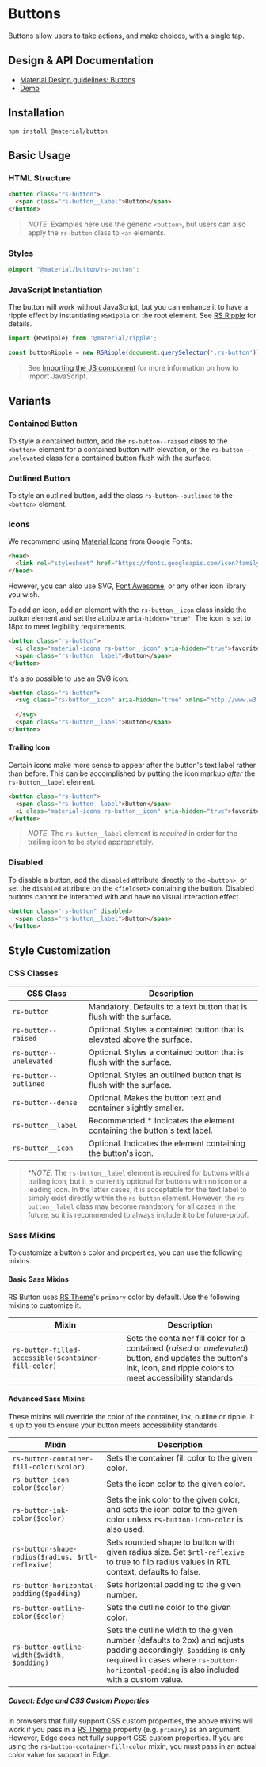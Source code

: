 <!--docs:
title: "Buttons"
layout: detail
section: components
excerpt: "Material Design-styled buttons."
iconId: button
path: /catalog/buttons/
-->

# Buttons

<!--<div class="article__asset">
  <a class="article__asset-link"
     href="https://material-components.github.io/material-components-web-catalog/#/component/button">
    <img src="{{ site.rootpath }}/images/mdc_web_screenshots/buttons.png" width="363" alt="Buttons screenshot">
  </a>
</div>-->

Buttons allow users to take actions, and make choices, with a single tap.

## Design & API Documentation

<ul class="icon-list">
  <li class="icon-list-item icon-list-item--spec">
    <a href="https://material.io/go/design-buttons">Material Design guidelines: Buttons</a>
  </li>
  <li class="icon-list-item icon-list-item--link">
    <a href="https://material-components.github.io/material-components-web-catalog/#/component/button">Demo</a>
  </li>
</ul>

## Installation

```
npm install @material/button
```

## Basic Usage

### HTML Structure

```html
<button class="rs-button">
  <span class="rs-button__label">Button</span>
</button>
```

> _NOTE_: Examples here use the generic `<button>`, but users can also apply the `rs-button` class to `<a>` elements.

### Styles

```scss
@import "@material/button/rs-button";
```

### JavaScript Instantiation

The button will work without JavaScript, but you can enhance it to have a ripple effect by instantiating `RSRipple` on the root element. See [RS Ripple](../rs-ripple) for details.

```js
import {RSRipple} from '@material/ripple';

const buttonRipple = new RSRipple(document.querySelector('.rs-button'));
```

> See [Importing the JS component](../../docs/importing-js.md) for more information on how to import JavaScript.

## Variants

### Contained Button

To style a contained button, add the `rs-button--raised` class to the `<button>` element for a contained button with elevation, or the `rs-button--unelevated` class for a contained button flush with the surface.

### Outlined Button

To style an outlined button, add the class `rs-button--outlined` to the `<button>` element.

### Icons

We recommend using [Material Icons](https://material.io/tools/icons/) from Google Fonts:

```html
<head>
  <link rel="stylesheet" href="https://fonts.googleapis.com/icon?family=Material+Icons">
</head>
```

However, you can also use SVG, [Font Awesome](https://fontawesome.com/), or any other icon library you wish.

To add an icon, add an element with the `rs-button__icon` class inside the button element and set the attribute `aria-hidden="true"`. The icon is set to 18px to meet legibility requirements.

```html
<button class="rs-button">
  <i class="material-icons rs-button__icon" aria-hidden="true">favorite</i>
  <span class="rs-button__label">Button</span>
</button>
```

It's also possible to use an SVG icon:

```html
<button class="rs-button">
  <svg class="rs-button__icon" aria-hidden="true" xmlns="http://www.w3.org/2000/svg" viewBox="...">
  ...
  </svg>
  <span class="rs-button__label">Button</span>
</button>
```

#### Trailing Icon

Certain icons make more sense to appear after the button's text label rather than before. This can be accomplished by
putting the icon markup _after_ the `rs-button__label` element.

```html
<button class="rs-button">
  <span class="rs-button__label">Button</span>
  <i class="material-icons rs-button__icon" aria-hidden="true">favorite</i>
</button>
```

> _NOTE_: The `rs-button__label` element is _required_ in order for the trailing icon to be styled appropriately.

### Disabled

To disable a button, add the `disabled` attribute directly to the `<button>`, or set the `disabled` attribute on the `<fieldset>` containing the button.
Disabled buttons cannot be interacted with and have no visual interaction effect.

```html
<button class="rs-button" disabled>
  <span class="rs-button__label">Button</span>
</button>
```

## Style Customization

### CSS Classes

CSS Class | Description
--- | ---
`rs-button` | Mandatory. Defaults to a text button that is flush with the surface.
`rs-button--raised` | Optional. Styles a contained button that is elevated above the surface.
`rs-button--unelevated` | Optional. Styles a contained button that is flush with the surface.
`rs-button--outlined` | Optional. Styles an outlined button that is flush with the surface.
`rs-button--dense` | Optional. Makes the button text and container slightly smaller.
`rs-button__label` | Recommended.\* Indicates the element containing the button's text label.
`rs-button__icon` | Optional. Indicates the element containing the button's icon.

> \*_NOTE_: The `rs-button__label` element is required for buttons with a trailing icon, but it is currently optional for
> buttons with no icon or a leading icon. In the latter cases, it is acceptable for the text label to simply exist
> directly within the `rs-button` element.
> However, the `rs-button__label` class may become mandatory for all cases in the future, so it is recommended to
> always include it to be future-proof.

### Sass Mixins

To customize a button's color and properties, you can use the following mixins.

#### Basic Sass Mixins

RS Button uses [RS Theme](../rs-theme)'s `primary` color by default. Use the following mixins to customize it.

Mixin | Description
--- | ---
`rs-button-filled-accessible($container-fill-color)` | Sets the container fill color for a contained (_raised_ or _unelevated_) button, and updates the button's ink, icon, and ripple colors to meet accessibility standards

#### Advanced Sass Mixins

These mixins will override the color of the container, ink, outline or ripple. It is up to you to ensure your button meets accessibility standards.

Mixin | Description
--- | ---
`rs-button-container-fill-color($color)` | Sets the container fill color to the given color.
`rs-button-icon-color($color)` | Sets the icon color to the given color.
`rs-button-ink-color($color)` | Sets the ink color to the given color, and sets the icon color to the given color unless `rs-button-icon-color` is also used.
`rs-button-shape-radius($radius, $rtl-reflexive)` | Sets rounded shape to button with given radius size. Set `$rtl-reflexive` to true to flip radius values in RTL context, defaults to false.
`rs-button-horizontal-padding($padding)` | Sets horizontal padding to the given number.
`rs-button-outline-color($color)` | Sets the outline color to the given color.
`rs-button-outline-width($width, $padding)` | Sets the outline width to the given number (defaults to 2px) and adjusts padding accordingly. `$padding` is only required in cases where `rs-button-horizontal-padding` is also included with a custom value.

##### Caveat: Edge and CSS Custom Properties

In browsers that fully support CSS custom properties, the above mixins will work if you pass in a [RS Theme](../rs-theme) property (e.g. `primary`) as an argument. However, Edge does not fully support CSS custom properties. If you are using the `rs-button-container-fill-color` mixin, you must pass in an actual color value for support in Edge.
